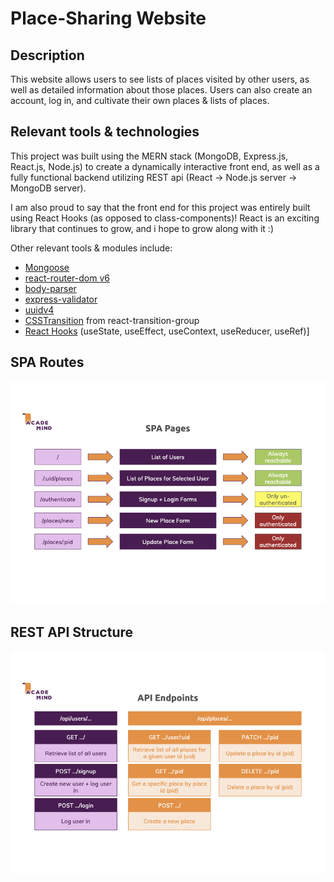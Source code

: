 # Place-Sharing Website

## Description

This website allows users to see lists of places visited by other users, as well as detailed information about those places.
Users can also create an account, log in, and cultivate their own places & lists of places.

## Relevant tools & technologies

This project was built using the MERN stack (MongoDB, Express.js, React.js, Node.js) to create a dynamically interactive front end, as well as a fully functional backend utilizing REST api
(React -> Node.js server -> MongoDB server).

I am also proud to say that the front end for this project was entirely built using React Hooks (as opposed to class-components)! React is an exciting library that continues to grow, and i hope to grow along with it :)

Other relevant tools & modules include:
- [Mongoose](https://mongoosejs.com/)
- [react-router-dom v6](https://reactrouter.com/docs/en/v6)
- [body-parser](https://github.com/expressjs/body-parser#readme)
- [express-validator](https://express-validator.github.io/docs/)
- [uuidv4](https://github.com/uuidjs/uuid#readme)
- [CSSTransition](http://reactcommunity.org/react-transition-group/css-transition) from react-transition-group
- [React Hooks](https://reactjs.org/docs/hooks-intro.html) (useState, useEffect, useContext, useReducer, useRef)]

## SPA Routes

![SPA Routes](spa-routes.png)

## REST API Structure

![API Endpoints](api-endpoints.png)
